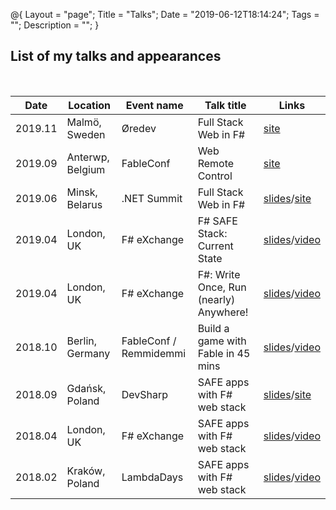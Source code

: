 @{
    Layout = "page";
    Title = "Talks";
    Date = "2019-06-12T18:14:24";
    Tags = "";
    Description = "";
}

## List of my talks and appearances

<br/>

| Date | Location | Event name | Talk title | Links |
|---|---|---|---|---|
| 2019.11 | Malmö, Sweden | Øredev | Full Stack Web in F# | [site](https://oredev.org/) |
| 2019.09 | Anterwp, Belgium | FableConf | Web Remote Control | [site](https://fable.io/fableconf/) |
| 2019.06 | Minsk, Belarus | .NET Summit | Full Stack Web in F# | [slides](https://theimowski.com/talk-full-stack-web-in-fsharp)/[site](https://dotnetsummit.by/) |
| 2019.04 | London, UK | F# eXchange | F# SAFE Stack: Current State | [slides](https://theimowski.com/talk-safe-current-state)/[video](https://skillsmatter.com/skillscasts/13412-f-sharp-safe-stack-current-state) |
| 2019.04 | London, UK | F# eXchange | F#: Write Once, Run (nearly) Anywhere! | [slides](https://theimowski.com/talk-fsharp-write-once/)/[video](https://skillsmatter.com/skillscasts/13413-f-sharp-write-once-run-nearly-anywhere) |
| 2018.10 | Berlin, Germany | FableConf / Remmidemmi | Build a game with Fable in 45 mins | [slides](http://theimowski.com/talk-pang-game)/[video](https://youtu.be/uYjrwfWOflg) |
| 2018.09 | Gdańsk, Poland | DevSharp | SAFE apps with F# web stack | [slides](http://theimowski.com/talk-safe-stack)/[site](http://devsharp.pl/2018/index.html) |
| 2018.04 | London, UK | F# eXchange | SAFE apps with F# web stack | [slides](http://theimowski.com/talk-safe-stack)/[video](https://skillsmatter.com/skillscasts/11308-safe-apps-with-f-web-stack) |
| 2018.02 | Kraków, Poland | LambdaDays | SAFE apps with F# web stack | [slides](http://theimowski.com/talk-safe-stack)/[video](https://www.youtube.com/watch?v=LBekZt8QB4w)